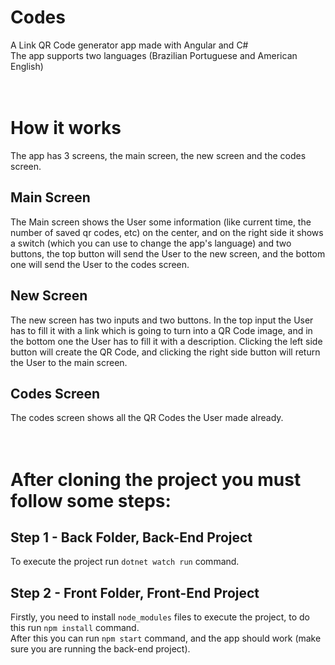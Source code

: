# Codes
A Link QR Code generator app made with Angular and C#<br>
The app supports two languages (Brazilian Portuguese and American English) 
<br><br><br>

# How it works
The app has 3 screens, the main screen, the new screen and the codes screen.

## Main Screen
The Main screen shows the User some information (like current time, the number of saved qr codes, etc) on the center, and on the right side it shows a switch (which you can use to change the app's language) and two buttons, the top button will send the User to the new screen, and the bottom one will send the User to the codes screen.

## New Screen
The new screen has two inputs and two buttons. In the top input the User has to fill it with a link which is going to turn into a QR Code image, and in the bottom one the User has to fill it with a description.
Clicking the left side button will create the QR Code, and clicking the right side button will return the User to the main screen.

## Codes Screen
The codes screen shows all the QR Codes the User made already.
<br><br><br>

# After cloning the project you must follow some steps:

## Step 1 - Back Folder, Back-End Project
To execute the project run ``dotnet watch run`` command.

## Step 2 - Front Folder, Front-End Project
Firstly, you need to install ``node_modules`` files to execute the project, to do this run ``npm install`` command. <br>
After this you can run ``npm start`` command, and the app should work (make sure you are running the back-end project).
